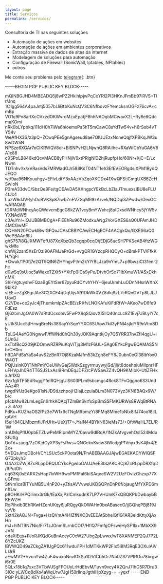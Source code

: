```yaml
---
layout: page
title: Serviços
permalink: /servicos/
---
```


Consultoria de TI nas seguintes soluções

- Automação de ações em websites
- Automação de ações em ambientes corporativos
- Extração massiva de dados de sites da internet
- Modelagem de soluções para automação
- Configuração de Firewall (SonicWall, Iptables, NFtables)
- outros


Me conte seu problema pelo [telegram](https://t.me/lcsvillelabot){: .btn}

-----BEGIN PGP PUBLIC KEY BLOCK-----

mQINBGJHD4MBEADQ6j8wPZ2HklhIpjwPqCxYRI2Pl3HKnJFmBb97iRVS+TIr/Jnq
1C1gg564A4paJntj5057bLliBfbKuNcQV3C6NfbdvzFYemcksnOGFz76cvA+cmBp
VO1q9Pn8arIXcOVxzdOKWvroMzuEpatjF8hhNAOqbMCwavX2L+Ry8e6QdcmaKOmi
nRk0bLYpbkq/I11dH0h7iWa6hioemxPa5hT5mCawC8sYdTw54v+h6rSob4vTY54v
WeAfHX3S/z3pQ+ZCwqPEe5gnAgseud8ae7OlUUEzxNcneQqjfXPBKqJW3u8wDW5N
NPSze6XGAr7oClKRWQV8dr+BiSNPvH2LNjwhQ8RAiIhc+RXaWiCbYuGA6V8A1x88
c9SPoLB846kdQcvMACB8yFHNjlV6xtPRigNlD2hjRupfpHo/60Nr+XjC+E/LcNwm
TDTnhvl/x/xVRasVds7MRWadGJr588KdT04NT1eh3EfEVEORg4siXPM1BydQJEQO
wj/9aa96NKxuuhgy+EFlvLdtY3xAAzVbZqoXKCDx41XwQFStiGmgUXB6ZeHSwIoN
P3mA33dvC/SbzQe8Fe/tgOEAvDA5XXhgpcYEkBcLbZIaJTmuexsIBU8eFLU4tJc4
LuzW6dJVRyhDoBVK3p87iwbZnEVZSqMR8zA/vek/NQDqi3ZPwdw/OexGCwARAQAB
tDRMdWNhcyAoQWdvcmEgcG9kZW1vcyBmYWxhcj8pIDxsdWNhcy5jYW5vYXNAdW5l
c3AuYnI+iQJUBBMBCgA+FiEEhRu96ZModxuANg2Vo/GXES6aQ0UFAmJHD4MCGwMF
CQHhN20FCwkIBwIGFQoJCAsCBBYCAwECHgECF4AACgkQo/GXES6aQ0WePBAAn6lU
ghS757i8QJXMWFcfU87XoXbzQb3cgqp0cqO/jEDjG6ucSH7PKSeAB4ftzWGwkMfe
cmWj2zsn5XsErOzl90AFMJaPrGd+vvgQR1GYzcpRHQOyO+dBmkPTV/FfkKH/YgFl
+Gwuk/1P0fj7e2QT9QlN6ZHYhgvPi/m2kYlYBLJza9nYmL7+p9bwziCt31enr2hc
d0wSq9sUIoc5aWaxxT2Xt5+YXtFp0ICsSyPe/DtvhOrSo71IbXmuW1/ASxDkhnMK
3hHVgtuyshvFQzaBgEYtSer67pyuRdCYvhYHY+6jeuU/mhLuODnNHsnWXhX9blK2
sIEE+eZgXFgrJAe3C2XCF4qDqUijsA91DkWk0VZ8dlq9zL7cKQnGVTp8LJLJUovD
C2VDe+ce2yJc4jThemkmlpZAcBE/zRXfvLNOKAfuKiFdRfW+AKeo7wD6fe9FdEsz
Gj6zbmJgOA0W7dRtdOcxdoiv5FwPX8qSQiovXI5IlQ40ncLc8Z1Evj7JBLyIY7cE
yUtkSUcc5jfHrwgBreNs38SayYrSqeYYXC6SU/ow7kil3yFNI4sjIdYR9nVtm8Db
TpLG4AeYG0NgwwF/ffWNd0hQh30yJOK9AqntkjOy7Q5YRR37nvZfI4qgU+i5Un6J
xxTbfBcQ209jKDOmwRZRPiuKqViTjq3M1zF6UL+5Ag0EYkcPgwEQAMAS5NbrCH0m
h9DAFdSsYaSa4uvS2zBnR7Oj8KzaMJfm53kZgh8eFY8J0ubn0eGl38lbYox0W4OT
PQjUsinKOY1NhPmYCeUWvGajSWdkSzgyrrnuywyjGd/jlj/t8doehpiuMIIpnrHF
uFHVpJh0R4TT6SJ2LxAsI9RmDEqJDFZrcPWSawZZ4vQH9KMIbK+UtiZFHkxJn1XQ
6zx1g5TF5EdRvggYfeIRQHjgUlS603PLm9sbcmgc4Rok8TFvOggno6S3UndAAz4R
twgdNfJz0eKgo81sNJDStLtzhpojH2lajLczuIaBLm3N073Vyz3KN8BAQx6W/b/c
p1cbMw82LmLegEn6rhkKQAcjTZmBnSkrfxSpBmSSFMKURWx8RWqBtRNA+zLitA3/
FdKu+KUZhaOS2fPz3e7W1x9cTNgM9bmzY/8FMq8Mme1bNtx8ifJ74oo18lILqAVH
I5eH84CLMbzmfiJFrUHt+UeXjT7+JYalN44BYkN63ieMs73/+OftWlaHL7EL/R1W
xnUMqPflU0pbETZLwPeMRipmMYZ/0avw9dIRqA/1NZkAfvgvehOsI524MduSPJXg
DoTd+zadg/7zOKjdCyXP3yFsRws+QNGekvKvcw3tWodjgP1Vnyx9sK4jlx4/E2x+
5VEQsJmqDBoH/CYLSUc5ckP0ota9N/PnABEBAAGJAjwEGAEKACYWIQSFG73pkyh3
G4A2DZWj8ZcRLppDRQUCYkcPgwIbDAUJAeE3bQAKCRCj8ZcRLppDRXfqD/9PutOh
cq63Kj0sEARX2sHap7lxWH9woPMfFaI6biSAqeeSW2V2UzFOvIzGhzxp77XuGFmu
StNm1csBiTYuMB5U4nP20+yZtisAVVvwsUKDSQPnDhP6f/ojaugMfYXPD6mnffLw
p8OHKrHPQilimx3rGk/tEaXxjPzICmkudnK7LP7VHUmK7xQBQKPbDwbaybBKEWZH
RoPlhxib3EhRKwHZenUKqy6juRQgyQkOWAHn0bxABasccO/jjGQhqPBj819JvyVb
2kt42kAQJN+Fvga+HzQVmA4l4IZfNXO3vEEEAtSbhelQflG1AR3eIdKttyXjAxHn
mJ+hlNT9N7Nio/Fr71zJOnm6LrnbCOI7/HflQ7FmfgOFsweHySF1lx+1MbXX9JVN
odaXiEqs+PJoRJKQdGuBnAceyC0cW27Ubg2pLwwx/wT8XANMEP2QJ7P2L6YZcUKZ
IBVWQD49aZCkgZA1UgPQc611wdui1PH1dMTKkWP2FIx5l8M3RqE3OXulAiVLsIrR
aEwMV2+VvunYw4ZuF4wuxoNnvIOkSu1t2h1Cb5Or7Na0Z37VPIROu78brgwi6r0E
5QLx18b1q7sxc3VTbWJSgFFOUyLrHdEbvM/1uvn9vcy4X2QnJ7IhG5R7Dru33IOc
yLWCq8dXo4aWqUrw7JgH50rIlnqJgthlHpXzyg==
=yqxf
-----END PGP PUBLIC KEY BLOCK-----
